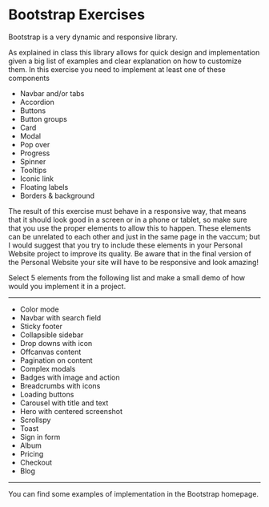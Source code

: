 # Bootstrap Exercises

Bootstrap is a very dynamic and responsive library.

As explained in class this library allows for quick design and implementation given a big list of examples and clear explanation on how to customize them.
In this exercise you need to implement at least one of these components

- Navbar and/or tabs
- Accordion
- Buttons
- Button groups
- Card
- Modal
- Pop over
- Progress
- Spinner
- Tooltips
- Iconic link
- Floating labels
- Borders & background

The result of this exercise must behave in a responsive way, that means that it should look good in a screen or in a phone or tablet, so make sure that you use the proper elements to allow this to happen. These elements can be unrelated to each other and just in the same page in the vaccum; but I would suggest that you try to include these elements in your Personal Website project to improve its quality. Be aware that in the final version of the Personal Website your site will have to be responsive and look amazing!

Select 5 elements from the following list and make a small demo of how would you implement it in a project.

---

- Color mode
- Navbar with search field
- Sticky footer
- Collapsible sidebar
- Drop downs with icon
- Offcanvas content
- Pagination on content
- Complex modals
- Badges with image and action
- Breadcrumbs with icons
- Loading buttons
- Carousel with title and text
- Hero with centered screenshot
- Scrollspy
- Toast
- Sign in form
- Album
- Pricing
- Checkout
- Blog

---

You can find some examples of implementation in the Bootstrap homepage.
